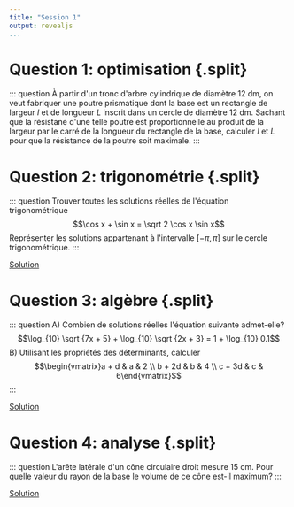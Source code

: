 ```yaml
---
title: "Session 1"
output: revealjs
...
```


# Question 1: optimisation {.split}

::: question
À partir d'un tronc d'arbre cylindrique de diamètre $12$ dm,
on veut fabriquer une poutre prismatique dont la base est un rectangle
de largeur $l$ et de longueur $L$ inscrit dans un cercle de diamètre $12$ dm.
Sachant que la résistane d'une telle poutre est proportionnelle au produit
de la largeur par le carré de la longueur du rectangle de la base,
calculer $l$ et $L$ pour que la résistance de la poutre soit maximale.
:::

# Question 2: trigonométrie {.split}

::: question
Trouver toutes les solutions réelles de l'équation trigonométrique
$$\cos x + \sin x = \sqrt 2 \cos x \sin x$$
Représenter les solutions appartenant à l'intervalle $[-\pi, \pi]$
sur le cercle trigonométrique.
:::

[Solution](https://studentacademy.be/examen-entree/polytech/anciens-examens/#/ex-page/EXTRI/523)

# Question 3: algèbre {.split}

::: question
A) Combien de solutions réelles l'équation suivante admet-elle?
   $$\log_{10} \sqrt {7x + 5} + \log_{10} \sqrt {2x + 3} = 1 + \log_{10} 0.1$$
B) Utilisant les propriétés des déterminants, calculer
   $$\begin{vmatrix}a + d & a & 2 \\ b + 2d & b & 4 \\ c + 3d & c & 6\end{vmatrix}$$
:::

[Solution](https://studentacademy.be/examen-entree/polytech/anciens-examens/#/ex-page/EXALG/76)

# Question 4: analyse {.split}

::: question
L'arête latérale d'un cône circulaire droit mesure 15 cm.
Pour quelle valeur du rayon de la base le volume de ce cône est-il maximum?
:::

[Solution](https://studentacademy.be/examen-entree/polytech/anciens-examens/#/ex-page/EXANA/240)
